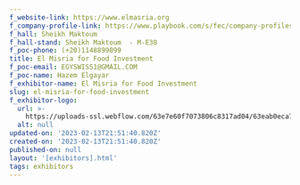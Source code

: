 ```yaml
---
f_website-link: https://www.elmasria.org
f_company-profile-link: https://www.playbook.com/s/fec/company-profiles
f_hall: Sheikh Maktoum
f_hall-stand: Sheikh Maktoum  - M-E38
f_poc-phone: (+20)1148899099
title: El Misria for Food Investment
f_poc-email: EGYSWISS1@GMAIL.COM
f_poc-name: Hazem Elgayar
f_exhibitor-name: El Misria for Food Investment
slug: el-misria-for-food-investment
f_exhibitor-logo:
  url: >-
    https://uploads-ssl.webflow.com/63e7e60f7073806c8317ad04/63eab0eca7b0470224857512_ZGYzZQ.jpeg
  alt: null
updated-on: '2023-02-13T21:51:40.820Z'
created-on: '2023-02-13T21:51:40.820Z'
published-on: null
layout: '[exhibitors].html'
tags: exhibitors
---
```



